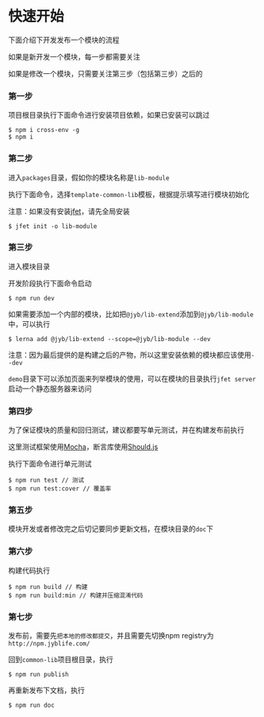 # 快速开始

下面介绍下开发发布一个模块的流程

如果是新开发一个模块，每一步都需要关注

如果是修改一个模块，只需要关注第三步（包括第三步）之后的

### 第一步

项目根目录执行下面命令进行安装项目依赖，如果已安装可以跳过

```shell
$ npm i cross-env -g
$ npm i
```

### 第二步

进入`packages`目录，假如你的模块名称是`lib-module`

执行下面命令，选择`template-common-lib`模板，根据提示填写进行模块初始化

注意：如果没有安装[jfet](http://doc.fe.jyb.com/book/jfet-website/)，请先全局安装

```shell
$ jfet init -o lib-module
```

### 第三步

进入模块目录

开发阶段执行下面命令启动

```shell
$ npm run dev
```

如果需要添加一个内部的模块，比如把`@jyb/lib-extend`添加到`@jyb/lib-module`中，可以执行

```shell
$ lerna add @jyb/lib-extend --scope=@jyb/lib-module --dev
```

注意：因为最后提供的是构建之后的产物，所以这里安装依赖的模块都应该使用`--dev`

`demo`目录下可以添加页面来列举模块的使用，可以在模块的目录执行`jfet server`启动一个静态服务器来访问

### 第四步

为了保证模块的质量和回归测试，建议都要写单元测试，并在构建发布前执行

这里测试框架使用[Mocha](https://mochajs.org/)，断言库使用[Should.js](https://shouldjs.github.io/)

执行下面命令进行单元测试

```shell
$ npm run test // 测试
$ npm run test:cover // 覆盖率
```

### 第五步

模块开发或者修改完之后切记要同步更新文档，在模块目录的`doc`下

### 第六步

构建代码执行

```shell
$ npm run build // 构建
$ npm run build:min // 构建并压缩混淆代码
```

### 第七步

发布前，需要先`把本地的修改都提交`，并且需要先切换npm registry为`http://npm.jyblife.com/`

回到`common-lib`项目根目录，执行

```shell
$ npm run publish
```

再重新发布下文档，执行

```shell
$ npm run doc
```











